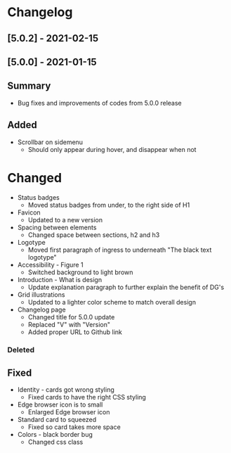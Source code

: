 # Changelog

## [5.0.2] - 2021-02-15 

## [5.0.0] - 2021-01-15

## Summary
- Bug fixes and improvements of codes from 5.0.0 release

## Added
- Scrollbar on sidemenu
  - Should only appear during hover, and disappear when not

# Changed
- Status badges 
  - Moved status badges from under, to the right side of H1 
- Favicon
  - Updated to a new version
- Spacing between elements
  - Changed space between sections, h2 and h3
- Logotype
  - Moved first paragraph of ingress to underneath "The black text logotype"
- Accessibility - Figure 1
  - Switched background to light brown
- Introduction - What is design
  - Update explanation paragraph to further explain the benefit of DG's
- Grid illustrations
  - Updated to a lighter color scheme to match overall design
- Changelog page
  - Changed title for 5.0.0 update
  - Replaced "V" with "Version"
  - Added proper URL to Github link

### Deleted

## Fixed
- Identity - cards got wrong styling
  - Fixed cards to have the right CSS styling
- Edge browser icon is to small
  - Enlarged Edge browser icon
- Standard card to squeezed
  - Fixed so card takes more space
- Colors - black border bug 
  - Changed css class
